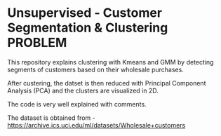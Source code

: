 # Unsupervised - Customer Segmentation & Clustering PROBLEM
This repository explains clustering with Kmeans and GMM by detecting segments of customers based on their wholesale purchases.

After custering, the datset is then reduced with Principal Component Analysis (PCA) and the clusters are visualized in 2D.

The code is very well explained with comments.

The dataset is obtained from - https://archive.ics.uci.edu/ml/datasets/Wholesale+customers
